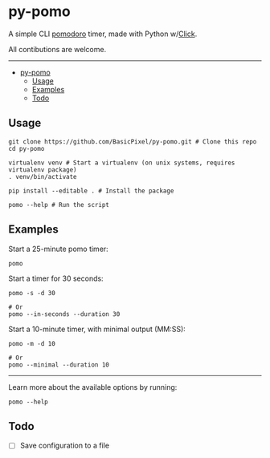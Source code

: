 # py-pomo

A simple CLI [pomodoro](https://en.wikipedia.org/wiki/Pomodoro_Technique) timer, made with Python w/[Click](https://click.palletsprojects.com/).

All contibutions are welcome.

---

- [py-pomo](#py-pomo)
  - [Usage](#usage)
  - [Examples](#examples)
  - [Todo](#todo)

## Usage

```shell
git clone https://github.com/BasicPixel/py-pomo.git # Clone this repo
cd py-pomo

virtualenv venv # Start a virtualenv (on unix systems, requires virtualenv package)
. venv/bin/activate

pip install --editable . # Install the package

pomo --help # Run the script
```

## Examples

Start a 25-minute pomo timer:

```shell
pomo
```

Start a timer for 30 seconds:

```shell
pomo -s -d 30

# Or
pomo --in-seconds --duration 30
```

Start a 10-minute timer, with minimal output (MM:SS):

```shell
pomo -m -d 10

# Or
pomo --minimal --duration 10
```

---

Learn more about the available options by running:

```shell
pomo --help
```

## Todo

- [ ] Save configuration to a file

